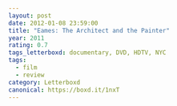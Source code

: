 ```yaml
---
layout: post 
date: 2012-01-08 23:59:00
title: "Eames: The Architect and the Painter"
year: 2011
rating: 0.7
tags_letterboxd: documentary, DVD, HDTV, NYC
tags:
  - film
  - review
category: Letterboxd
canonical: https://boxd.it/1nxT
---
```

